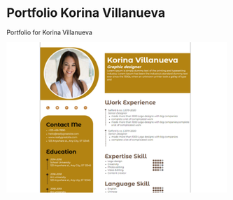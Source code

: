 # Portfolio Korina Villanueva
 Portfolio for Korina Villanueva

![Portfolio for Korina Villanueva Splash Image](./preview.png)
